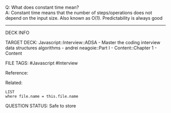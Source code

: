 Q: What does constant time mean?  
A: Constant time means that the number of steps/operations does not depend on the input size. Also known as O(1). Predictability is always good
<!--ID: 1693659901561-->

---

DECK INFO

TARGET DECK: Javascript::Interview::ADSA - Master the coding interview data structures algorithms - andrei neagoie::Part I - Content::Chapter 1 - Content

FILE TAGS: #Javascript #Interview

Reference:

Related:

```dataview
LIST
where file.name = this.file.name
```


QUESTION STATUS: Safe to store